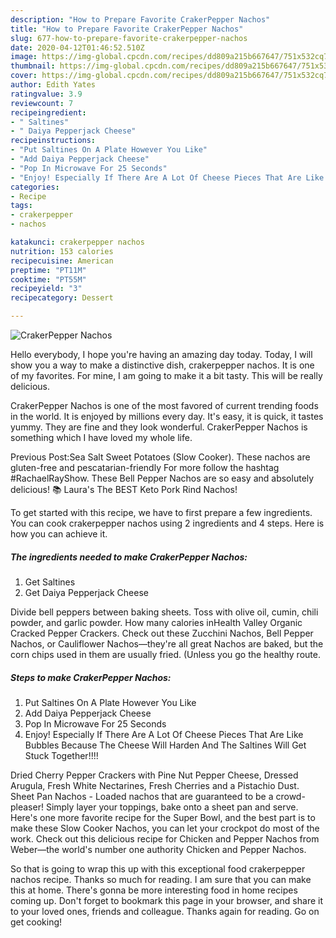 ```yaml
---
description: "How to Prepare Favorite CrakerPepper Nachos"
title: "How to Prepare Favorite CrakerPepper Nachos"
slug: 677-how-to-prepare-favorite-crakerpepper-nachos
date: 2020-04-12T01:46:52.510Z
image: https://img-global.cpcdn.com/recipes/dd809a215b667647/751x532cq70/crakerpepper-nachos-recipe-main-photo.jpg
thumbnail: https://img-global.cpcdn.com/recipes/dd809a215b667647/751x532cq70/crakerpepper-nachos-recipe-main-photo.jpg
cover: https://img-global.cpcdn.com/recipes/dd809a215b667647/751x532cq70/crakerpepper-nachos-recipe-main-photo.jpg
author: Edith Yates
ratingvalue: 3.9
reviewcount: 7
recipeingredient:
- " Saltines"
- " Daiya Pepperjack Cheese"
recipeinstructions:
- "Put Saltines On A Plate However You Like"
- "Add Daiya Pepperjack Cheese"
- "Pop In Microwave For 25 Seconds"
- "Enjoy! Especially If There Are A Lot Of Cheese Pieces That Are Like Bubbles Because The Cheese Will Harden And The Saltines Will Get Stuck Together!!!!"
categories:
- Recipe
tags:
- crakerpepper
- nachos

katakunci: crakerpepper nachos 
nutrition: 153 calories
recipecuisine: American
preptime: "PT11M"
cooktime: "PT55M"
recipeyield: "3"
recipecategory: Dessert

---
```



![CrakerPepper Nachos](https://img-global.cpcdn.com/recipes/dd809a215b667647/751x532cq70/crakerpepper-nachos-recipe-main-photo.jpg)

Hello everybody, I hope you're having an amazing day today. Today, I will show you a way to make a distinctive dish, crakerpepper nachos. It is one of my favorites. For mine, I am going to make it a bit tasty. This will be really delicious.

CrakerPepper Nachos is one of the most favored of current trending foods in the world. It is enjoyed by millions every day. It's easy, it is quick, it tastes yummy. They are fine and they look wonderful. CrakerPepper Nachos is something which I have loved my whole life.

Previous Post:Sea Salt Sweet Potatoes (Slow Cooker). These nachos are gluten-free and pescatarian-friendly For more follow the hashtag #RachaelRayShow. These Bell Pepper Nachos are so easy and absolutely delicious! 📚 Laura&#39;s The BEST Keto Pork Rind Nachos!


To get started with this recipe, we have to first prepare a few ingredients. You can cook crakerpepper nachos using 2 ingredients and 4 steps. Here is how you can achieve it.

<!--inarticleads1-->

##### The ingredients needed to make CrakerPepper Nachos:

1. Get  Saltines
1. Get  Daiya Pepperjack Cheese


Divide bell peppers between baking sheets. Toss with olive oil, cumin, chili powder, and garlic powder. How many calories inHealth Valley Organic Cracked Pepper Crackers. Check out these Zucchini Nachos, Bell Pepper Nachos, or Cauliflower Nachos—they&#39;re all great Nachos are baked, but the corn chips used in them are usually fried. (Unless you go the healthy route. 

<!--inarticleads2-->

##### Steps to make CrakerPepper Nachos:

1. Put Saltines On A Plate However You Like
1. Add Daiya Pepperjack Cheese
1. Pop In Microwave For 25 Seconds
1. Enjoy! Especially If There Are A Lot Of Cheese Pieces That Are Like Bubbles Because The Cheese Will Harden And The Saltines Will Get Stuck Together!!!!


Dried Cherry Pepper Crackers with Pine Nut Pepper Cheese, Dressed Arugula, Fresh White Nectarines, Fresh Cherries and a Pistachio Dust. Sheet Pan Nachos - Loaded nachos that are guaranteed to be a crowd-pleaser! Simply layer your toppings, bake onto a sheet pan and serve. Here&#39;s one more favorite recipe for the Super Bowl, and the best part is to make these Slow Cooker Nachos, you can let your crockpot do most of the work. Check out this delicious recipe for Chicken and Pepper Nachos from Weber—the world&#39;s number one authority Chicken and Pepper Nachos. 

So that is going to wrap this up with this exceptional food crakerpepper nachos recipe. Thanks so much for reading. I am sure that you can make this at home. There's gonna be more interesting food in home recipes coming up. Don't forget to bookmark this page in your browser, and share it to your loved ones, friends and colleague. Thanks again for reading. Go on get cooking!
